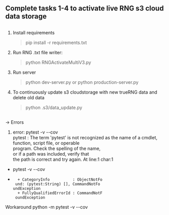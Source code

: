 ## Complete tasks 1-4 to activate live RNG s3 cloud data storage

##

1. Install requirements

   > pip install -r requirements.txt

2. Run RNG .txt file writer:

   > python RNGActivateMultiV3.py

3. Run server

   > python dev-server.py or python production-server.py

4. To continuously update s3 cloudstorage with new trueRNG data and delete old data

   > python .s3/data_update.py

##

-> Errors

1.  error: pytest -v --cov  
    pytest : The term 'pytest' is not
    recognized as the name of a cmdlet,  
    function, script file, or operable  
    program. Check the spelling of the name,  
    or if a path was included, verify that  
    the path is correct and try again.
    At line:1 char:1

- pytest -v --cov
- ```
    + CategoryInfo          : ObjectNotFo
   und: (pytest:String) [], CommandNotFo
  undException
    + FullyQualifiedErrorId : CommandNotF
   oundException
  ```

Workaround python -m pytest -v --cov
